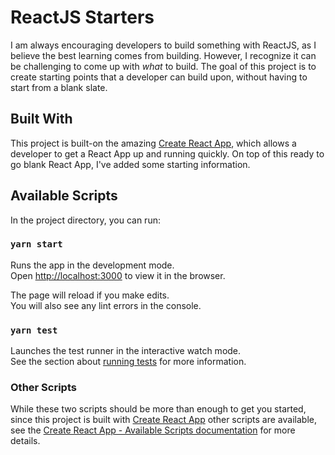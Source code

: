 # ReactJS Starters

I am always encouraging developers to build something with ReactJS, as I believe the best learning comes from building. However, I recognize it can be challenging to come up with _what_ to build. The goal of this project is to create starting points that a developer can build upon, without having to start from a blank slate.

## Built With

This project is built-on the amazing [Create React App](https://github.com/facebook/create-react-app), which allows a developer to get a React App up and running quickly. On top of this ready to go blank React App, I've added some starting information.

## Available Scripts

In the project directory, you can run:

### `yarn start`

Runs the app in the development mode.\
Open [http://localhost:3000](http://localhost:3000) to view it in the browser.

The page will reload if you make edits.\
You will also see any lint errors in the console.

### `yarn test`

Launches the test runner in the interactive watch mode.\
See the section about [running tests](https://facebook.github.io/create-react-app/docs/running-tests) for more information.

### Other Scripts

While these two scripts should be more than enough to get you started, since this project is built with [Create React App](https://create-react-app.dev/) other scripts are available, see the [Create React App - Available Scripts documentation](https://create-react-app.dev/docs/available-scripts) for more details.
